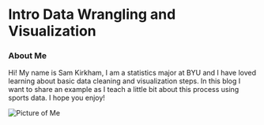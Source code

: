 # Intro Data Wrangling and Visualization

### About Me
Hi! My name is Sam Kirkham, I am a statistics major at BYU and I have loved learning about basic data cleaning and visualization steps. In this blog I want to share an example as I teach a little bit about this process using sports data. I hope you enjoy!

![Picture of Me](IMG_3403.jpeg)


